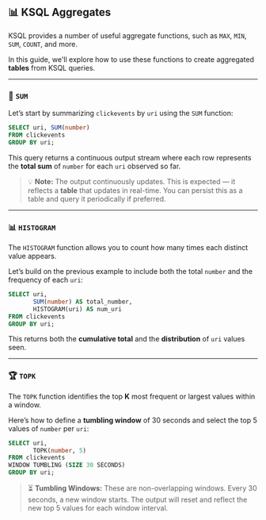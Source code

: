 ## 📊 KSQL Aggregates

KSQL provides a number of useful aggregate functions, such as `MAX`, `MIN`, `SUM`, `COUNT`, and more.

In this guide, we'll explore how to use these functions to create aggregated **tables** from KSQL queries.

---

### 🔢 `SUM`

Let’s start by summarizing `clickevents` by `uri` using the `SUM` function:

```sql
SELECT uri, SUM(number)
FROM clickevents
GROUP BY uri;
```

This query returns a continuous output stream where each row represents the **total sum** of `number` for each `uri` observed so far.

> 💡 **Note:** The output continuously updates. This is expected — it reflects a **table** that updates in real-time. You can persist this as a table and query it periodically if preferred.

---

### 📊 `HISTOGRAM`

The `HISTOGRAM` function allows you to count how many times each distinct value appears.

Let’s build on the previous example to include both the total `number` and the frequency of each `uri`:

```sql
SELECT uri,
       SUM(number) AS total_number,
       HISTOGRAM(uri) AS num_uri
FROM clickevents
GROUP BY uri;
```

This returns both the **cumulative total** and the **distribution** of `uri` values seen.

---

### 🏆 `TOPK`

The `TOPK` function identifies the top **K** most frequent or largest values within a window.

Here’s how to define a **tumbling window** of 30 seconds and select the top 5 values of `number` per `uri`:

```sql
SELECT uri,
       TOPK(number, 5)
FROM clickevents
WINDOW TUMBLING (SIZE 30 SECONDS)
GROUP BY uri;
```

> ⏳ **Tumbling Windows:** These are non-overlapping windows. Every 30 seconds, a new window starts. The output will reset and reflect the new top 5 values for each window interval.
